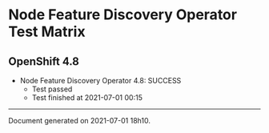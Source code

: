 
Node Feature Discovery Operator Test Matrix
===========================================

OpenShift 4.8
-------------


* Node Feature Discovery Operator 4.8: SUCCESS
  - Test passed
  - Test finished at 2021-07-01 00:15


---
Document generated on 2021-07-01 18h10.
